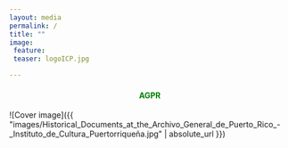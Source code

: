 ```yaml
---
layout: media
permalink: /
title: ""
image:
 feature:
 teaser: logoICP.jpg

---
```

<center><h4><span style="color: green">AGPR</span></h4></center>

![Cover image]({{ "images/Historical_Documents_at_the_Archivo_General_de_Puerto_Rico_-_Instituto_de_Cultura_Puertorriqueña.jpg" | absolute_url }})
